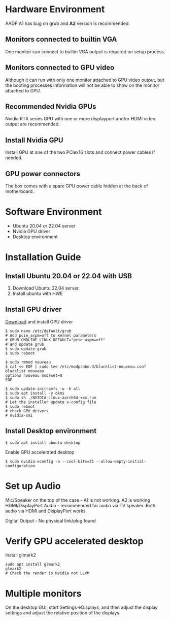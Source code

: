 
# Hardware Environment
AADP A1 has bug on grub and **A2** version is recommended.

## Monitors connected to builtin VGA
One monitor can connect to builtin VGA output is required on setup process.

## Monitors connected to GPU video
Although it can run with only one monitor attached to GPU video output, but the booting processes information will not be able to show on the monitor attached to GPU. 

## Recommended Nvidia GPUs
Nvidia RTX series GPU with one or more displayport and/or HDMI video output are recommended.


## Install Nvidia GPU
Install GPU at one of the two PCIex16 slots and connect power cables if needed.

## GPU power connectors
The box comes with a spare GPU power cable hidden at the back of motherboard. 

# Software Environment
- Ubuntu 20.04 or 22.04 server
- Nvidia GPU driver
- Desktop environment

# Installation Guide
## Install Ubuntu 20.04 or 22.04 with USB
1. Download Ubuntu 22.04 server. 
1. Install ubuntu with HWE

## Install GPU driver
[Download](https://www.nvidia.com/Download/driverResults.aspx/204838/en-us/) and install GPU driver 
```
$ sudo nano /etc/default/grub
# Add pcie_aspm=off to kernel parameters
# GRUB_CMDLINE_LINUX_DEFAULT="pcie_aspm=off"
# and update grub
$ sudo update-grub
$ sudo reboot

$ sudo rmmod nouveau
$ cat << EOF | sudo tee /etc/modprobe.d/blacklist-nouveau.conf
blacklist nouveau
options nouveau modeset=0
EOF

$ sudo update-initramfs -u -k all
$ sudo apt install -y dkms
$ sudo sh ./NVIDIA-Linux-aarch64-xxx.run
# Let the installer update x-config file
$ sudo reboot
# check GPU drivers
# nvidia-smi 
```
## Install Desktop environment 
```
$ sudo apt install ubuntu-desktop
```
Enable GPU accelerated desktop
```
$ sudo nvidia-xconfig -a --cool-bits=31 --allow-empty-initial-configuration
```
# Set up Audio
Mic/Speaker on the top of the case - A1 is not working. A2 is working
HDMI/DisplayPort Audio - recommended for audio via TV speaker. Both audio via HDMI and DisplayPort works. 

Digital Output - No physical link/plug found

# Verify GPU accelerated desktop
Install glmark2 
```
sudo apt install glmark2
glmark2
# Check the render is Nvidia not LLVM
```

# Multiple monitors 
On the desktop GUI, start Settings->Displays, and then adjust the display settings and adjust the relative position of the displays.
